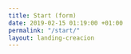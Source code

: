```yaml
---
title: Start (form)
date: 2019-02-15 01:19:00 +01:00
permalink: "/start/"
layout: landing-creacion
---
```


